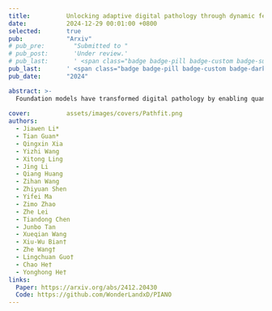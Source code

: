 ```yaml
---
title:          Unlocking adaptive digital pathology through dynamic feature learning
date:           2024-12-29 00:01:00 +0800
selected:       true
pub:            "Arxiv"
# pub_pre:        "Submitted to "
# pub_post:       'Under review.'
# pub_last:       ' <span class="badge badge-pill badge-custom badge-success">Journal</span>'
pub_last:       ' <span class="badge badge-pill badge-custom badge-dark">Journal</span>'
pub_date:       "2024"

abstract: >-
  Foundation models have transformed digital pathology by enabling quantitative analysis of histological patterns and cancer-specific signals. Yet, their static features limit adaptability to diverse clinical needs. We propose PathFiT, a plug-and-play dynamic feature learner that enhances the flexibility of pathology foundation models across varied tasks. To evaluate PathFiT, we build a 20TB benchmark covering 28 H&E-stained and 7 specialized imaging tasks. PathFiT achieves state-of-the-art results on 34 of 35 tasks, with notable gains on 23 and a 10.20% improvement on specialized imaging. These results highlight its strong adaptability and performance across digital pathology.
  
cover:          assets/images/covers/Pathfit.png
authors:
  - Jiawen Li*
  - Tian Guan*
  - Qingxin Xia
  - Yizhi Wang
  - Xitong Ling
  - Jing Li
  - Qiang Huang
  - Zihan Wang
  - Zhiyuan Shen
  - Yifei Ma
  - Zimo Zhao
  - Zhe Lei
  - Tiandong Chen
  - Junbo Tan
  - Xueqian Wang
  - Xiu-Wu Bian†
  - Zhe Wang†
  - Lingchuan Guo†
  - Chao He†
  - Yonghong He†
links:
  Paper: https://arxiv.org/abs/2412.20430
  Code: https://github.com/WonderLandxD/PIANO
---
```

